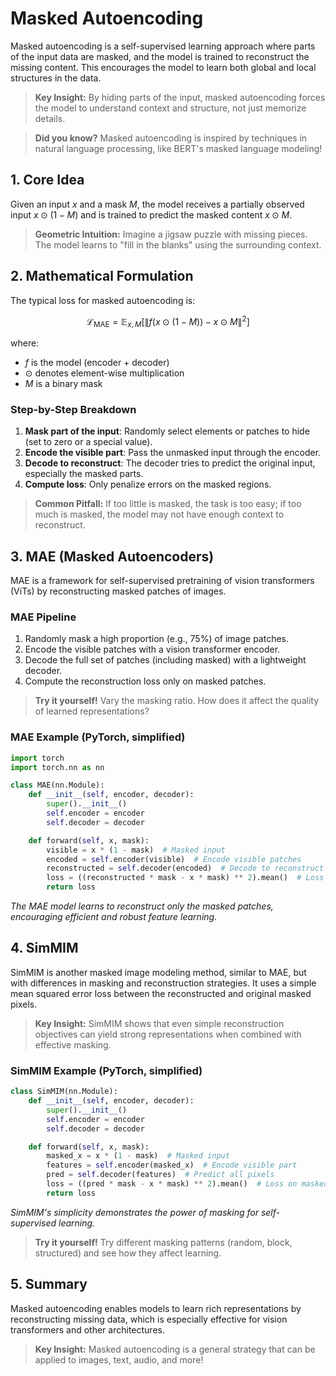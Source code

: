# Masked Autoencoding

Masked autoencoding is a self-supervised learning approach where parts of the input data are masked, and the model is trained to reconstruct the missing content. This encourages the model to learn both global and local structures in the data.

> **Key Insight:** By hiding parts of the input, masked autoencoding forces the model to understand context and structure, not just memorize details.

> **Did you know?** Masked autoencoding is inspired by techniques in natural language processing, like BERT's masked language modeling!

## 1. Core Idea

Given an input $`x`$ and a mask $`M`$, the model receives a partially observed input $`x \odot (1 - M)`$ and is trained to predict the masked content $`x \odot M`$.

> **Geometric Intuition:** Imagine a jigsaw puzzle with missing pieces. The model learns to "fill in the blanks" using the surrounding context.

## 2. Mathematical Formulation

The typical loss for masked autoencoding is:

```math
\mathcal{L}_{\text{MAE}} = \mathbb{E}_{x, M} \left[ \| f(x \odot (1 - M)) - x \odot M \|^2 \right]
```
where:
- $`f`$ is the model (encoder + decoder)
- $`\odot`$ denotes element-wise multiplication
- $`M`$ is a binary mask

### Step-by-Step Breakdown
1. **Mask part of the input**: Randomly select elements or patches to hide (set to zero or a special value).
2. **Encode the visible part**: Pass the unmasked input through the encoder.
3. **Decode to reconstruct**: The decoder tries to predict the original input, especially the masked parts.
4. **Compute loss**: Only penalize errors on the masked regions.

> **Common Pitfall:** If too little is masked, the task is too easy; if too much is masked, the model may not have enough context to reconstruct.

## 3. MAE (Masked Autoencoders)

MAE is a framework for self-supervised pretraining of vision transformers (ViTs) by reconstructing masked patches of images.

### MAE Pipeline
1. Randomly mask a high proportion (e.g., 75%) of image patches.
2. Encode the visible patches with a vision transformer encoder.
3. Decode the full set of patches (including masked) with a lightweight decoder.
4. Compute the reconstruction loss only on masked patches.

> **Try it yourself!** Vary the masking ratio. How does it affect the quality of learned representations?

### MAE Example (PyTorch, simplified)
```python
import torch
import torch.nn as nn

class MAE(nn.Module):
    def __init__(self, encoder, decoder):
        super().__init__()
        self.encoder = encoder
        self.decoder = decoder

    def forward(self, x, mask):
        visible = x * (1 - mask)  # Masked input
        encoded = self.encoder(visible)  # Encode visible patches
        reconstructed = self.decoder(encoded)  # Decode to reconstruct all patches
        loss = ((reconstructed * mask - x * mask) ** 2).mean()  # Loss on masked patches
        return loss
```
*The MAE model learns to reconstruct only the masked patches, encouraging efficient and robust feature learning.*

## 4. SimMIM

SimMIM is another masked image modeling method, similar to MAE, but with differences in masking and reconstruction strategies. It uses a simple mean squared error loss between the reconstructed and original masked pixels.

> **Key Insight:** SimMIM shows that even simple reconstruction objectives can yield strong representations when combined with effective masking.

### SimMIM Example (PyTorch, simplified)
```python
class SimMIM(nn.Module):
    def __init__(self, encoder, decoder):
        super().__init__()
        self.encoder = encoder
        self.decoder = decoder

    def forward(self, x, mask):
        masked_x = x * (1 - mask)  # Masked input
        features = self.encoder(masked_x)  # Encode visible part
        pred = self.decoder(features)  # Predict all pixels
        loss = ((pred * mask - x * mask) ** 2).mean()  # Loss on masked pixels
        return loss
```
*SimMIM's simplicity demonstrates the power of masking for self-supervised learning.*

> **Try it yourself!** Try different masking patterns (random, block, structured) and see how they affect learning.

## 5. Summary

Masked autoencoding enables models to learn rich representations by reconstructing missing data, which is especially effective for vision transformers and other architectures. 

> **Key Insight:** Masked autoencoding is a general strategy that can be applied to images, text, audio, and more! 